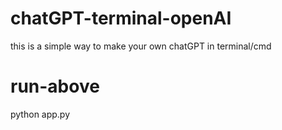 # chatGPT-terminal-openAI
this is a simple way to make your own chatGPT in terminal/cmd
# run-above
python app.py
